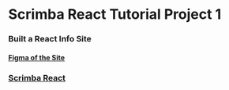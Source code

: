 # Scrimba React Tutorial Project 1

### Built a React Info Site

#### [Figma of the Site](https://www.figma.com/file/xA1rJVQOorqMW6xjGdBLcI/ReactFacts)

### [Scrimba React](https://scrimba.com/learn/learnreact)
